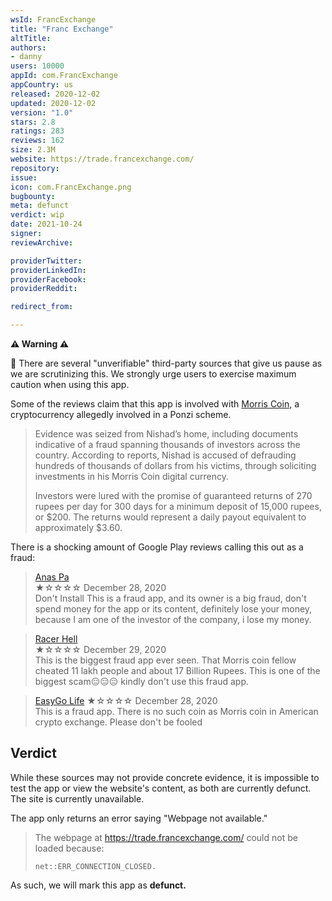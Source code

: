 ```yaml
---
wsId: FrancExchange
title: "Franc Exchange"
altTitle: 
authors:
- danny
users: 10000
appId: com.FrancExchange
appCountry: us
released: 2020-12-02
updated: 2020-12-02
version: "1.0"
stars: 2.8
ratings: 283
reviews: 162
size: 2.3M
website: https://trade.francexchange.com/
repository: 
issue: 
icon: com.FrancExchange.png
bugbounty: 
meta: defunct
verdict: wip
date: 2021-10-24
signer: 
reviewArchive:

providerTwitter: 
providerLinkedIn: 
providerFacebook: 
providerReddit: 

redirect_from:

---
```


**⚠️ Warning ⚠️** 

🚩 There are several "unverifiable" third-party sources that give us pause as we are scrutinizing this. We strongly urge users to exercise maximum caution when using this app. 

Some of the reviews claim that this app is involved with [Morris Coin,](https://coingeek.com/morris-coin-founder-arrested-in-india-over-alleged-digital-currency-scam/) a cryptocurrency allegedly involved in a Ponzi scheme.


> Evidence was seized from Nishad’s home, including documents indicative of a fraud spanning thousands of investors across the country. According to reports, Nishad is accused of defrauding hundreds of thousands of dollars from his victims, through soliciting investments in his Morris Coin digital currency.
>
> Investors were lured with the promise of guaranteed returns of 270 rupees per day for 300 days for a minimum deposit of 15,000 rupees, or $200. The returns would represent a daily payout equivalent to approximately $3.60.

There is a shocking amount of Google Play reviews calling this out as a fraud:

> [Anas Pa](https://play.google.com/store/apps/details?id=com.FrancExchange&reviewId=gp%3AAOqpTOHuULQ_x7JDujQyOVTiqIqPdNhmOK_hsOpT4VmLJLhdmvLHeJvjsIPm49AjYSX8MR8CfLIpla2EGUu6_us)<br>
  ★☆☆☆☆ December 28, 2020 <br>
       Don't Install This is a fraud app, and its owner is a big fraud, don't spend money for the app or its content, definitely lose your money, because I am one of the investor of the company, i lose my money.
       
> [Racer Hell](https://play.google.com/store/apps/details?id=com.FrancExchange&reviewId=gp%3AAOqpTOESY568t76oMkZl9yyRg--VmVADvmlrM-bRJNMhF2cRJsWHb7qOdlsGXvThnvTbTNMDWjyS_DYJDK7ilRw)<br>
  ★☆☆☆☆ December 29, 2020 <br>
       This is the biggest fraud app ever seen. That Morris coin fellow cheated 11 lakh people and about 17 Billion Rupees. This is one of the biggest scam😑😑😑 kindly don't use this fraud app.

> [EasyGo Life](https://play.google.com/store/apps/details?id=com.FrancExchange&reviewId=gp%3AAOqpTOEh_GpYj3_5jU7WJ3Mf4HrGjX3cVFKhWCnTLNoXbGe74ZLV8kfw2C45dJH4ksHEz-YR9VdhQshvHKaK6Vo)
  ★☆☆☆☆ December 28, 2020 <br>
  	This is a fraud app. There is no such coin as Morris coin in American crypto exchange. Please don't be fooled
  
## Verdict

While these sources may not provide concrete evidence, it is impossible to test the app or view the website's content, as both are currently defunct. The site is currently unavailable.

The app only returns an error saying "Webpage not available."

> The webpage at https://trade.francexchange.com/ could not be loaded because:
>
> `net::ERR_CONNECTION_CLOSED.`

As such, we will mark this app as **defunct.**
